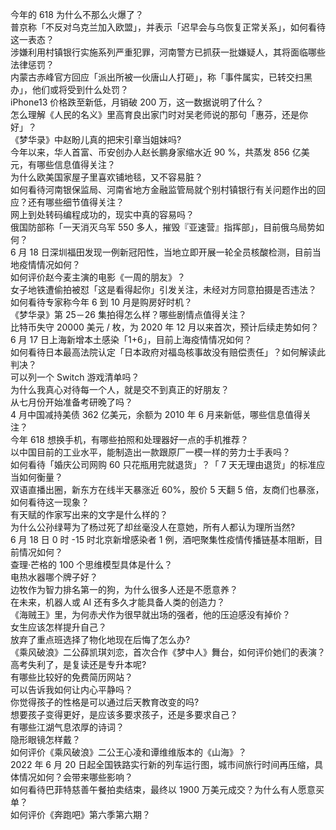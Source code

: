 今年的 618 为什么不那么火爆了？  
普京称「不反对乌克兰加入欧盟」，并表示「迟早会与乌恢复正常关系」，如何看待这一表态？  
涉嫌利用村镇银行实施系列严重犯罪，河南警方已抓获一批嫌疑人，其将面临哪些法律惩罚？  
内蒙古赤峰官方回应「派出所被一伙唐山人打砸」，称「事件属实，已转交扫黑办」，他们或将受到什么处罚？  
iPhone13 价格跌至新低，月销破 200  万，这一数据说明了什么？  
怎么理解《人民的名义》里高育良出家门时对吴老师说的那句「惠芬，还是你好」？  
《梦华录》中赵盼儿真的把宋引章当姐妹吗?  
今年以来，华人首富、币安创办人赵长鹏身家缩水近 90 %，共蒸发 856 亿美元，有哪些信息值得关注？  
为什么欧美国家屋子里喜欢铺地毯，又不容易脏？  
如何看待河南银保监局、河南省地方金融监管局就个别村镇银行有关问题作出的回应？还有哪些细节值得关注？  
网上到处转码编程成功的，现实中真的容易吗？  
俄国防部称「一天消灭乌军 550 多人，摧毁『亚速营』指挥部」，目前俄乌局势如何？  
6 月 18 日深圳福田发现一例新冠阳性，当地立即开展一轮全员核酸检测，目前当地疫情情况如何？  
如何评价赵今麦主演的电影《一周的朋友》？  
女子地铁遭偷拍被怼「这是看得起你」引发关注，未经对方同意拍摄是否违法？  
如何看待专家称今年 6 到 10 月是购房好时机？  
《梦华录》第 25－26 集拍得怎么样？哪些剧情点值得关注？  
比特币失守 20000 美元 / 枚，为 2020 年 12 月以来首次，预计后续走势如何？  
6 月 17 日上海新增本土感染「1+6」，目前上海疫情情况如何？  
如何看待日本最高法院认定「日本政府对福岛核事故没有赔偿责任」？如何解读此判决？  
可以列一个 Switch 游戏清单吗？  
为什么我真心对待每一个人，就是交不到真正的好朋友？  
从七月份开始准备考研晚了吗？  
4 月中国减持美债 362 亿美元，余额为 2010 年 6 月来新低，哪些信息值得关注？  
今年 618 想换手机，有哪些拍照和处理器好一点的手机推荐？  
以中国目前的工业水平，能制造出一款跟原厂一模一样的劳力士手表吗？  
如何看待「婚庆公司网购 60 只花瓶用完就退货」？「 7 天无理由退货」的标准应当如何衡量？  
双语直播出圈，新东方在线半天暴涨近 60%，股价 5 天翻 5 倍，友商们也暴涨，如何看待这一现象？  
有天赋的作家写出来的文字是什么样的？  
为什么公孙绿萼为了杨过死了却丝毫没人在意她，所有人都认为理所当然?  
6 月 18 日 0 时 -15 时北京新增感染者 1 例，酒吧聚集性疫情传播链基本阻断，目前情况如何？  
查理·芒格的 100 个思维模型具体是什么？  
电热水器哪个牌子好？  
边牧作为智力排名第一的狗，为什么很多人还是不愿意养？  
在未来，机器人或 AI 还有多久才能具备人类的创造力？  
《海贼王》里，为何赤犬作为很早就出场的强者，他的压迫感没有掉价？  
女生应该怎样提升自己？  
放弃了重点班选择了物化地现在后悔了怎么办?  
《乘风破浪》二公薛凯琪刘恋，首次合作《梦中人》舞台，如何评价她们的表演？  
高考失利了，是复读还是专升本呢?  
有哪些比较好的免费简历网站？  
可以告诉我如何让内心平静吗？  
你觉得孩子的性格是可以通过后天教育改变的吗?  
想要孩子变得更好，是应该多要求孩子，还是多要求自己？  
有哪些江湖气息浓厚的诗词？  
隐形眼镜怎样戴？  
如何评价《乘风破浪》二公王心凌和谭维维版本的《山海》？  
2022 年 6 月 20 日起全国铁路实行新的列车运行图，城市间旅行时间再压缩，具体情况如何？会带来哪些影响？  
如何看待巴菲特慈善午餐拍卖结束，最终以 1900 万美元成交？为什么有人愿意买单？  
如何评价《奔跑吧》第六季第六期？  
